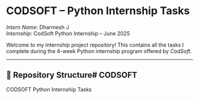 # CODSOFT – Python Internship Tasks

*Intern Name*: Dharmesh J  
*Internship*: CodSoft Python Internship – June 2025

Welcome to my internship project repository! This contains all the tasks I complete during the 4-week Python internship program offered by *CodSoft*.

---

## 📁 Repository Structure# CODSOFT
CODSOFT Python Internship Tasks
